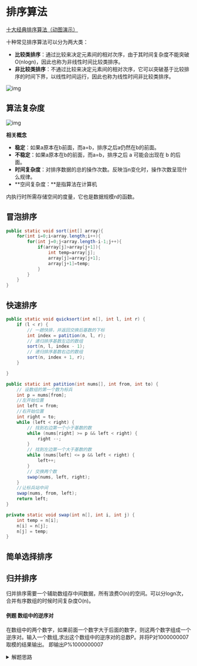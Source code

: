 # 排序算法

[十大经典排序算法（动图演示）](https://www.cnblogs.com/onepixel/p/7674659.html)

十种常见排序算法可以分为两大类：

- **比较类排序**：通过比较来决定元素间的相对次序，由于其时间复杂度不能突破O(nlogn)，因此也称为非线性时间比较类排序。
- **非比较类排序**：不通过比较来决定元素间的相对次序，它可以突破基于比较排序的时间下界，以线性时间运行，因此也称为线性时间非比较类排序。 

![img](../../%E5%85%AC%E5%BC%80%E6%96%87%E6%A1%A3/%E6%95%B0%E6%8D%AE%E7%BB%93%E6%9E%84%E7%AE%97%E6%B3%95%E7%9B%B8%E5%85%B3/assets/849589-20190306165258970-1789860540.png)

## 算法复杂度

![img](../../%E5%85%AC%E5%BC%80%E6%96%87%E6%A1%A3/%E6%95%B0%E6%8D%AE%E7%BB%93%E6%9E%84%E7%AE%97%E6%B3%95%E7%9B%B8%E5%85%B3/assets/849589-20180402133438219-1946132192.png)

**相关概念**

- **稳定**：如果a原本在b前面，而a=b，排序之后a仍然在b的前面。
- **不稳定**：如果a原本在b的前面，而a=b，排序之后 a 可能会出现在 b 的后面。
- **时间复杂度**：对排序数据的总的操作次数。反映当n变化时，操作次数呈现什么规律。
- **空间复杂度：**是指算法在计算机

内执行时所需存储空间的度量，它也是数据规模n的函数。 

## 冒泡排序

```java
public static void sort(int[] array){
    for(int i=0;i<array.length;i++){
        for(int j=0;j<array.length-i-1;j++){
            if(array[j]>array[j+1]){
                int temp=array[j];
                array[j]=array[j+1];
                array[j+1]=temp;
            }
        }
    }
}
```

## 快速排序

```java
public static void quicksort(int n[], int l, int r) {
    if (l < r) {
        // 一趟快排，并返回交换后基数的下标
        int index = patition(n, l, r);
        // 递归排序基数左边的数组
        sort(n, l, index - 1);
        // 递归排序基数右边的数组
        sort(n, index + 1, r);
    }

}

public static int patition(int nums[], int from, int to) {
    // 设数组的第一个数为标兵
    int p = nums[from];
    //左开始位置
    int left = from;
    //右开始位置
    int right = to;
    while (left < right) {
        // 找到右边第一个小于基数的数
        while (nums[right] >= p && left < right) {
            right --;
        }
        // 找到左边第一个大于基数的数
        while (nums[left] <= p && left < right) {
            left++;
        }
        // 交换两个数
        swap(nums, left, right);
    }
    //让标兵站中间
    swap(nums, from, left);
    return left;
}

private static void swap(int n[], int i, int j) {
    int temp = n[i];
    n[i] = n[j];
    n[j] = temp;
}
```

## 简单选择排序



## 归并排序

归并排序需要一个辅助数组存中间数据，所有浪费O(n)的空间。可以分logn次，合并有序数组的时候时间复杂度O(n)。

#### 例题 数组中的逆序对

在数组中的两个数字，如果前面一个数字大于后面的数字，则这两个数字组成一个逆序对。输入一个数组,求出这个数组中的逆序对的总数P。并将P对1000000007取模的结果输出。 即输出P%1000000007

<details>
<summary>解题思路</summary>
1.每个数与后面的子数列进行比较，O(n^2)。<br>
2.使用归并排序，合并数列时，可以计算逆序对，时间复杂度O(nlgn)，空间复杂度O(n)。
</details>

